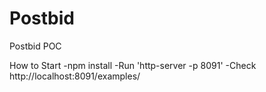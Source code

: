 # Postbid
Postbid POC

How to Start
-npm install
-Run 'http-server -p 8091'
-Check http://localhost:8091/examples/
